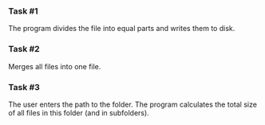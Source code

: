 ### Task #1
The program divides the file into equal parts and writes them to disk.

### Task #2
Merges all files into one file.

### Task #3
The user enters the path to the folder. The program calculates the total size of all files in this folder (and in subfolders).
